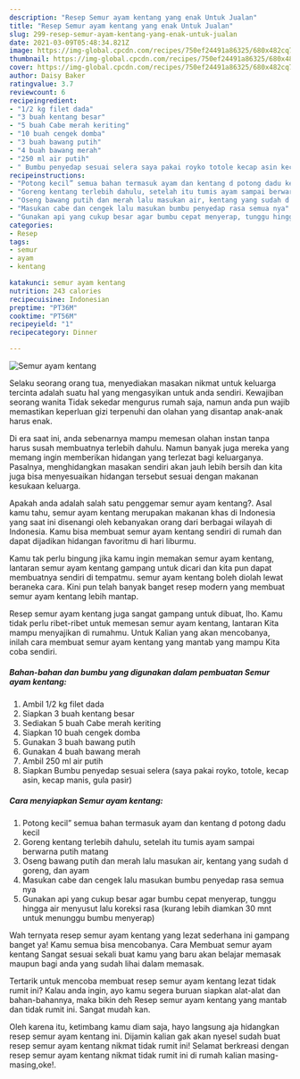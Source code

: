 ```yaml
---
description: "Resep Semur ayam kentang yang enak Untuk Jualan"
title: "Resep Semur ayam kentang yang enak Untuk Jualan"
slug: 299-resep-semur-ayam-kentang-yang-enak-untuk-jualan
date: 2021-03-09T05:48:34.821Z
image: https://img-global.cpcdn.com/recipes/750ef24491a86325/680x482cq70/semur-ayam-kentang-foto-resep-utama.jpg
thumbnail: https://img-global.cpcdn.com/recipes/750ef24491a86325/680x482cq70/semur-ayam-kentang-foto-resep-utama.jpg
cover: https://img-global.cpcdn.com/recipes/750ef24491a86325/680x482cq70/semur-ayam-kentang-foto-resep-utama.jpg
author: Daisy Baker
ratingvalue: 3.7
reviewcount: 6
recipeingredient:
- "1/2 kg filet dada"
- "3 buah kentang besar"
- "5 buah Cabe merah keriting"
- "10 buah cengek domba"
- "3 buah bawang putih"
- "4 buah bawang merah"
- "250 ml air putih"
- " Bumbu penyedap sesuai selera saya pakai royko totole kecap asin kecap manis gula pasir"
recipeinstructions:
- "Potong kecil” semua bahan termasuk ayam dan kentang d potong dadu kecil"
- "Goreng kentang terlebih dahulu, setelah itu tumis ayam sampai berwarna putih matang"
- "Oseng bawang putih dan merah lalu masukan air, kentang yang sudah d goreng, dan ayam"
- "Masukan cabe dan cengek lalu masukan bumbu penyedap rasa semua nya"
- "Gunakan api yang cukup besar agar bumbu cepat menyerap, tunggu hingga air menyusut lalu koreksi rasa (kurang lebih diamkan 30 mnt untuk menunggu bumbu menyerap)"
categories:
- Resep
tags:
- semur
- ayam
- kentang

katakunci: semur ayam kentang 
nutrition: 243 calories
recipecuisine: Indonesian
preptime: "PT36M"
cooktime: "PT56M"
recipeyield: "1"
recipecategory: Dinner

---
```



![Semur ayam kentang](https://img-global.cpcdn.com/recipes/750ef24491a86325/680x482cq70/semur-ayam-kentang-foto-resep-utama.jpg)

Selaku seorang orang tua, menyediakan masakan nikmat untuk keluarga tercinta adalah suatu hal yang mengasyikan untuk anda sendiri. Kewajiban seorang  wanita Tidak sekedar mengurus rumah saja, namun anda pun wajib memastikan keperluan gizi terpenuhi dan olahan yang disantap anak-anak harus enak.

Di era  saat ini, anda sebenarnya mampu memesan olahan instan tanpa harus susah membuatnya terlebih dahulu. Namun banyak juga mereka yang memang ingin memberikan hidangan yang terlezat bagi keluarganya. Pasalnya, menghidangkan masakan sendiri akan jauh lebih bersih dan kita juga bisa menyesuaikan hidangan tersebut sesuai dengan makanan kesukaan keluarga. 



Apakah anda adalah salah satu penggemar semur ayam kentang?. Asal kamu tahu, semur ayam kentang merupakan makanan khas di Indonesia yang saat ini disenangi oleh kebanyakan orang dari berbagai wilayah di Indonesia. Kamu bisa membuat semur ayam kentang sendiri di rumah dan dapat dijadikan hidangan favoritmu di hari liburmu.

Kamu tak perlu bingung jika kamu ingin memakan semur ayam kentang, lantaran semur ayam kentang gampang untuk dicari dan kita pun dapat membuatnya sendiri di tempatmu. semur ayam kentang boleh diolah lewat beraneka cara. Kini pun telah banyak banget resep modern yang membuat semur ayam kentang lebih mantap.

Resep semur ayam kentang juga sangat gampang untuk dibuat, lho. Kamu tidak perlu ribet-ribet untuk memesan semur ayam kentang, lantaran Kita mampu menyajikan di rumahmu. Untuk Kalian yang akan mencobanya, inilah cara membuat semur ayam kentang yang mantab yang mampu Kita coba sendiri.

<!--inarticleads1-->

##### Bahan-bahan dan bumbu yang digunakan dalam pembuatan Semur ayam kentang:

1. Ambil 1/2 kg filet dada
1. Siapkan 3 buah kentang besar
1. Sediakan 5 buah Cabe merah keriting
1. Siapkan 10 buah cengek domba
1. Gunakan 3 buah bawang putih
1. Gunakan 4 buah bawang merah
1. Ambil 250 ml air putih
1. Siapkan  Bumbu penyedap sesuai selera (saya pakai royko, totole, kecap asin, kecap manis, gula pasir)




<!--inarticleads2-->

##### Cara menyiapkan Semur ayam kentang:

1. Potong kecil” semua bahan termasuk ayam dan kentang d potong dadu kecil
1. Goreng kentang terlebih dahulu, setelah itu tumis ayam sampai berwarna putih matang
1. Oseng bawang putih dan merah lalu masukan air, kentang yang sudah d goreng, dan ayam
1. Masukan cabe dan cengek lalu masukan bumbu penyedap rasa semua nya
1. Gunakan api yang cukup besar agar bumbu cepat menyerap, tunggu hingga air menyusut lalu koreksi rasa (kurang lebih diamkan 30 mnt untuk menunggu bumbu menyerap)




Wah ternyata resep semur ayam kentang yang lezat sederhana ini gampang banget ya! Kamu semua bisa mencobanya. Cara Membuat semur ayam kentang Sangat sesuai sekali buat kamu yang baru akan belajar memasak maupun bagi anda yang sudah lihai dalam memasak.

Tertarik untuk mencoba membuat resep semur ayam kentang lezat tidak rumit ini? Kalau anda ingin, ayo kamu segera buruan siapkan alat-alat dan bahan-bahannya, maka bikin deh Resep semur ayam kentang yang mantab dan tidak rumit ini. Sangat mudah kan. 

Oleh karena itu, ketimbang kamu diam saja, hayo langsung aja hidangkan resep semur ayam kentang ini. Dijamin kalian gak akan nyesel sudah buat resep semur ayam kentang nikmat tidak rumit ini! Selamat berkreasi dengan resep semur ayam kentang nikmat tidak rumit ini di rumah kalian masing-masing,oke!.

